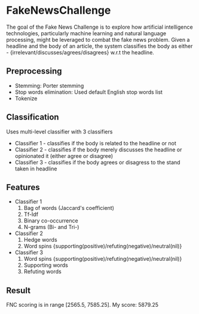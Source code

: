 # FakeNewsChallenge
The goal of the Fake News Challenge is to explore how artificial intelligence technologies, particularly machine learning and natural language processing, might be leveraged to combat the fake news problem. Given a headline and the body of an article, the system classifies the body as either - {irrelevant/discusses/agrees/disagrees} w.r.t the headline.
## Preprocessing
- Stemming: Porter stemming
- Stop words elimination: Used default English stop words list
- Tokenize
## Classification
Uses multi-level classifier with 3 classifiers
- Classifier 1 - classifies if the body is related to the headline or not
- Classifier 2 - classifies if the body merely discusses the headline or opinionated it (either agree or disagree)
- Classifier 3 - classifies if the body agrees or disagress to the stand taken in headline
## Features
- Classifier 1
    1. Bag of words (Jaccard's coefficient)
    2. Tf-Idf
    3. Binary co-occurrence
    4. N-grams (Bi- and Tri-)
- Classifier 2
    1. Hedge words
    2. Word spins {supporting(positive)/refuting(negative)/neutral(nil)}
- Classifier 3
    1. Word spins {supporting(positive)/refuting(negative)/neutral(nil)}
    2. Supporting words
    2. Refuting words
## Result
FNC scoring is in range [2565.5, 7585.25]. My score: 5879.25

